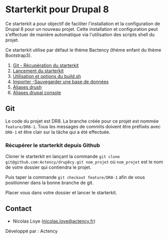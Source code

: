 # Starterkit pour Drupal 8


Ce starterkit a pour objectif de faciliter l'installation et la configuration de Drupal 8 pour un nouveau projet. Cette installation et configuration peut s'effectuer de manière automatique via l'utilisation des scripts shell du projet.

Ce starterkit utilise par défaut le thème Bactency (thème enfant du thème Bootstrap3).


1. [Git - Récupèration du starterkit](#git)
2. [Lancement du starterkit](scripts/drupal/LISEZMOI.md)
3. [Utilisation et options du build.sh](scripts/drupal/LISEZMOI.md)
3. [Importer -Sauvegarder une base de données](data/LISEZMOI.md)
4. [Aliases drush]()
5. [Aliases drupal console]()

## Git <a id="git"></a>
Le code du projet est DR8. La branche créée pour ce projet est nommée `feature/DR8-1`.
Tous les messages de commits doivent être préfixés avec `DR8-1` et être clair sur la tâche qui a été effectuée.

### Récupérer le starterkit depuis Github

Cloner le starterkit en lançant la commande `git clone git@github.com:Actency/drup8cy.git nom_projet` où `nom_projet` est le nom de votre dossier qui contiendra le projet.

Puis taper la commande `git checkout feature/DR8-1` afin de vous positionner dans la bonne branche de git.

Placer vous dans votre dossier et lancer le starterkit.

## Contact
- Nicolas Loye (nicolas.loye@actency.fr)

Développé par : Actency
